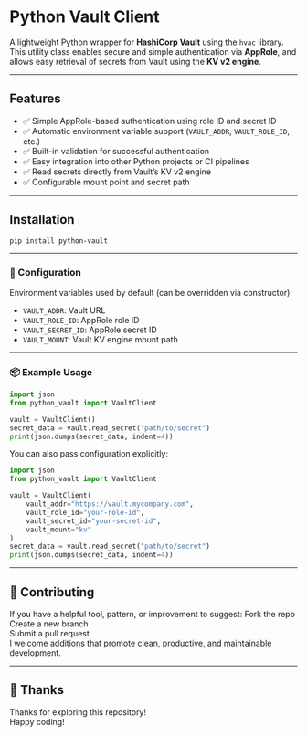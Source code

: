 # Python Vault Client

A lightweight Python wrapper for **HashiCorp Vault** using the `hvac` library.
This utility class enables secure and simple authentication via **AppRole**, and allows easy retrieval of secrets from Vault using the **KV v2 engine**.

---

## Features

* ✅ Simple AppRole-based authentication using role ID and secret ID
* ✅ Automatic environment variable support (`VAULT_ADDR`, `VAULT_ROLE_ID`, etc.)
* ✅ Built-in validation for successful authentication
* ✅ Easy integration into other Python projects or CI pipelines
* ✅ Read secrets directly from Vault’s KV v2 engine
* ✅ Configurable mount point and secret path

---

## Installation
```bash
pip install python-vault
```

---

### 🔧 Configuration

Environment variables used by default (can be overridden via constructor):

* `VAULT_ADDR`: Vault URL
* `VAULT_ROLE_ID`: AppRole role ID
* `VAULT_SECRET_ID`: AppRole secret ID
* `VAULT_MOUNT`: Vault KV engine mount path

---

### 📦 Example Usage

```python
import json
from python_vault import VaultClient

vault = VaultClient()
secret_data = vault.read_secret("path/to/secret")
print(json.dumps(secret_data, indent=4))
```

You can also pass configuration explicitly:

```python
import json
from python_vault import VaultClient

vault = VaultClient(
    vault_addr="https://vault.mycompany.com",
    vault_role_id="your-role-id",
    vault_secret_id="your-secret-id",
    vault_mount="kv"
)
secret_data = vault.read_secret("path/to/secret")
print(json.dumps(secret_data, indent=4))
```

---

## 🤝 Contributing
If you have a helpful tool, pattern, or improvement to suggest:
Fork the repo <br>
Create a new branch <br>
Submit a pull request <br>
I welcome additions that promote clean, productive, and maintainable development. <br>

---

## 🙏 Thanks
Thanks for exploring this repository! <br>
Happy coding! <br>
